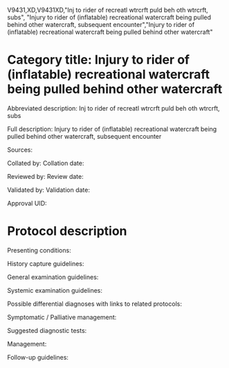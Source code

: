 V9431,XD,V9431XD,"Inj to rider of recreatl wtrcrft puld beh oth wtrcrft, subs", "Injury to rider of (inflatable) recreational watercraft being pulled behind other watercraft, subsequent encounter","Injury to rider of (inflatable) recreational watercraft being pulled behind other watercraft"
# Category title: Injury to rider of (inflatable) recreational watercraft being pulled behind other watercraft

Abbreviated description: Inj to rider of recreatl wtrcrft puld beh oth wtrcrft, subs

Full description: Injury to rider of (inflatable) recreational watercraft being pulled behind other watercraft, subsequent encounter

Sources:

Collated by:
Collation date:

Reviewed by:
Review date:

Validated by:
Validation date:

Approval UID:

# Protocol description

Presenting conditions:

History capture guidelines:

General examination guidelines:

Systemic examination guidelines:

Possible differential diagnoses with links to related protocols:

Symptomatic / Palliative management:

Suggested diagnostic tests:

Management:

Follow-up guidelines:
